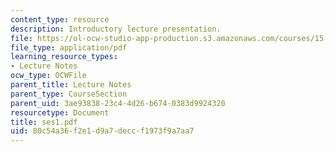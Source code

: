 ```yaml
---
content_type: resource
description: Introductory lecture presentation.
file: https://ol-ocw-studio-app-production.s3.amazonaws.com/courses/15-875-applications-of-system-dynamics-spring-2004/80c54a36f2e1d9a7deccf1973f9a7aa7_ses1.pdf
file_type: application/pdf
learning_resource_types:
- Lecture Notes
ocw_type: OCWFile
parent_title: Lecture Notes
parent_type: CourseSection
parent_uid: 3ae93838-23c4-4d26-b674-0383d9924320
resourcetype: Document
title: ses1.pdf
uid: 80c54a36-f2e1-d9a7-decc-f1973f9a7aa7
---
```

